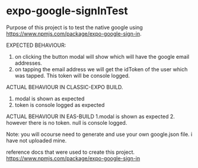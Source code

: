 # expo-google-signInTest

Purpose of this project is to test the native google using https://www.npmjs.com/package/expo-google-sign-in.

EXPECTED BEHAVIOUR:
1. on clicking the button modal will show which will have the google email addresses.
2. on tapping the email address we will get the idToken of the user which was tapped. This token will be console logged.

ACTUAL BEHAVIOUR IN CLASSIC-EXPO BUILD.
1. modal is shown as expected
2. token is console logged as expected

ACTUAL BEHAVIOUR IN EAS-BUILD
1.modal is shown as expected
2. however there is no token. null is console logged.

Note:
you will ocourse need to generate and use your own google.json file. i have not uploaded mine.

reference docs that were used to create this project.
https://www.npmjs.com/package/expo-google-sign-in
